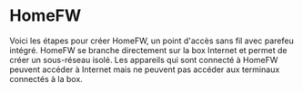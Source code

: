 # HomeFW

Voici les étapes pour créer HomeFW, un point d'accès sans fil avec parefeu intégré. HomeFW se branche directement sur la box Internet et permet de créer un sous-réseau isolé. Les appareils qui sont connecté à HomeFW peuvent accéder à Internet mais ne peuvent pas accéder aux terminaux connectés à la box. 
